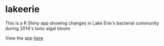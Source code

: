 # lakeerie
This is a R Shiny app showing changes in Lake Erie's bacterial community during 2014's toxic algal bloom

View the app [here](https://michberr.shinyapps.io/LakeErie)

